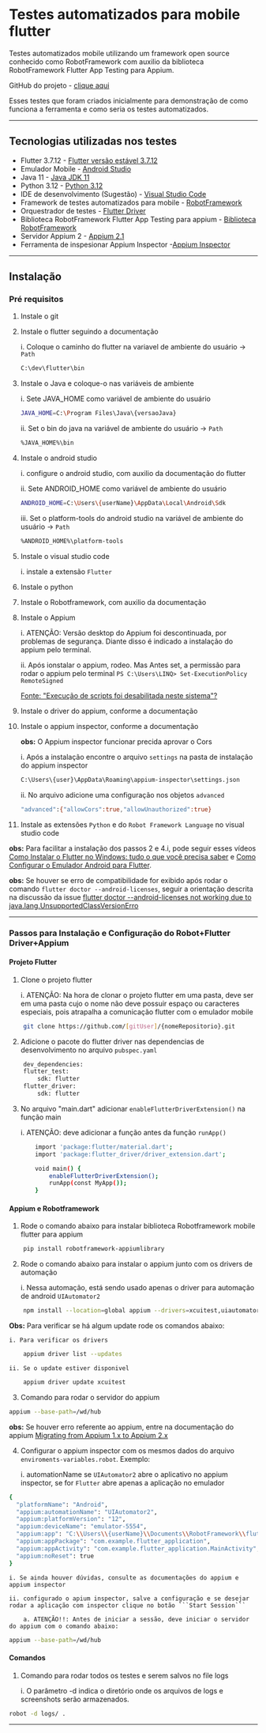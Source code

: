 # Testes automatizados para mobile flutter

Testes automatizados mobile utilizando um framework open source conhecido como RobotFramework com auxilio da biblioteca RobotFramework Flutter App Testing para Appium.

GitHub do projeto - [clique aqui]()

Esses testes que foram criados inicialmente para demonstração de como funciona a ferramenta e como seria os testes automatizados.
____________________________________________
## Tecnologias utilizadas nos testes

- Flutter 3.7.12 - [Flutter versão estável 3.7.12](https://docs.flutter.dev/release/archive)
- Emulador Mobile - [Android Studio](https://acesse.dev/UokJ3)
- Java 11 -  [Java JDK 11](https://www.oracle.com/br/java/technologies/javase/jdk11-archive-downloads.html)
- Python 3.12 - [Python 3.12](https://www.python.org/downloads/)
- IDE de desenvolvimento (Sugestão) - [Visual Studio Code](httpscode.visualstudio.com)
- Framework de testes automatizados para mobile - [RobotFramework](https://robotframework.org/)
- Orquestrador de testes - [Flutter Driver](https://api.flutter.dev/flutter/flutter_driver/flutter_driver-library.html)
- Biblioteca RobotFramework Flutter App Testing para appium - [Biblioteca RobotFramework](https://pypi.org/project/robotframework-appiumflutterlibrary/)
- Servidor Appium 2 - [Appium 2.1](https://appium.io/docs/en/2.1/)
- Ferramenta de inspesionar Appium Inspector -[Appium Inspector](https://github.com/appium/appium-inspector)
____________________________________________
## Instalação

### Pré requisitos

1. Instale o git

2. Instale o flutter seguindo a documentação
   
   i. Coloque o caminho do flutter na variavel de ambiente do usuário -> ```Path```
   ```bash
   C:\dev\flutter\bin
   ```

3. Instale o Java e coloque-o nas variáveis de ambiente
   
   i. Sete JAVA_HOME como variável de ambiente do usuário
   ```bash
   JAVA_HOME=C:\Program Files\Java\{versaoJava}
   ```
   ii. Set o bin do java na variável de ambiente do usuário -> ```Path```
   ```bash
   %JAVA_HOME%\bin
   ```
   
4. Instale o android studio

    i. configure o android studio, com auxilio da documentação do flutter
   
    ii. Sete ANDROID_HOME como variável de ambiente do usuário
    ```bash
    ANDROID_HOME=C:\Users\{userName}\AppData\Local\Android\Sdk
    ```
    iii. Set o platform-tools do android studio na variável de ambiente do usuário -> ```Path```
    ```bash
    %ANDROID_HOME%\platform-tools
    ```

5. Instale o visual studio code

    i. instale a extensão ```Flutter```

6. Instale o python

7. Instale o Robotframework, com auxilio da documentação

8. Instale o Appium

    i. ATENÇÃO: Versão desktop do Appium foi descontinuada, por problemas de segurança. Diante disso é indicado a instalação do appium pelo terminal.
   
    ii. Após ionstalar o appium, rodeo. Mas Antes set, a permissão para rodar o appium pelo terminal
        ```PS C:\Users\LINQ> Set-ExecutionPolicy RemoteSigned ```

   [Fonte: "Execução de scripts foi desabilitada neste sistema"?](https://pt.stackoverflow.com/questions/220078/o-que-significa-o-erro-execu%C3%A7%C3%A3o-de-scripts-foi-desabilitada-neste-sistema)

10. Instale o driver do appium, conforme a documentação

11. Instale o appium inspector, conforme a documentação

    __obs:__ O Appium inspector funcionar precida aprovar o Cors

    i. Após a instalação encontre o arquivo ```settings``` na pasta de instalação do appium inspector 
    ```bash
    C:\Users\{user}\AppData\Roaming\appium-inspector\settings.json
    ```
    ii. No arquivo adicione uma configuração nos objetos ```advanced```
    ```bash
    "advanced":{"allowCors":true,"allowUnauthorized":true}
    ```

11. Instale as extensões ```Python``` e do ```Robot Framework Language``` no visual studio code

__obs:__ Para facilitar a instalação dos passos 2 e 4.i, pode seguir esses vídeos [Como Instalar o Flutter no Windows: tudo o que você precisa saber](https://www.youtube.com/watch?v=dpppZ9ySJSY) e [Como Configurar o Emulador Android para Flutter](https://www.youtube.com/watch?v=gNYNvHUSW1s).

__obs:__ Se houver se erro de compatibilidade for exibido após rodar o comando ```flutter doctor --android-licenses```, seguir a orientação descrita na discussão da issue [flutter doctor --android-licenses not working due to java.lang.UnsupportedClassVersionErro](https://github.com/flutter/flutter/issues/120388)
____________________________________________

### Passos para Instalação e Configuração do Robot+Flutter Driver+Appium

#### Projeto Flutter

1. Clone o projeto flutter

    i. ATENÇÃO: Na hora de clonar o projeto flutter em uma pasta, deve ser em uma pasta cujo o nome não deve possuir espaço ou caracteres especiais, pois atrapalha a comunicação flutter com o emulador mobile
```bash
    git clone https://github.com/[gitUser]/{nomeRepositorio}.git
```
2. Adicione o pacote do flutter driver nas dependencias de desenvolvimento no arquivo ```pubspec.yaml```
```bash
    dev_dependencies:
    flutter_test:
        sdk: flutter
    flutter_driver:
        sdk: flutter
```
3. No arquivo "main.dart" adicionar ```enableFlutterDriverExtension()``` na função main

    i. ATENÇÃO: deve adicionar a função antes da função ```runApp()```

    ```bash
        import 'package:flutter/material.dart';
        import 'package:flutter_driver/driver_extension.dart';

        void main() {
            enableFlutterDriverExtension();
            runApp(const MyApp());
        }
    ```

#### Appium e Robotframework

1. Rode o comando abaixo para instalar biblioteca Robotframework mobile flutter para appium
```bash
    pip install robotframework-appiumlibrary
```
2. Rode o comando abaixo para instalar o appium junto com os drivers de automação

    i. Nessa automação, está sendo usado apenas o driver para automação de android ```UIAutomator2```
```bash
    npm install --location=global appium --drivers=xcuitest,uiautomator2
```

__Obs:__ Para verificar se há algum update rode os comandos abaixo:

    i. Para verificar os drivers
```bash
    appium driver list --updates
```
    ii. Se o update estiver disponivel
```bash
    appium driver update xcuitest
```

3. Comando para rodar o servidor do appium
```bash
appium --base-path=/wd/hub
```
__obs:__ Se houver erro referente ao appium, entre na documentação do appium [Migrating from Appium 1.x to Appium 2.x](https://appium.io/docs/en/2.0/guides/migrating-1-to-2/#image-analysis-features-moved-to-plugin)

4. Configurar o appium inspector com os mesmos dados do arquivo ```enviroments-variables.robot```. Exemplo:

    i. automationName se ```UIAutomator2``` abre o aplicativo no appium inspector, se for ```Flutter``` abre apenas a aplicação no emulador

```bash
{
  "platformName": "Android",
  "appium:automationName": "UIAutomator2",
  "appium:platformVersion": "12",
  "appium:deviceName": "emulator-5554",
  "appium:app": "C:\\Users\\{userName}\\Documents\\RobotFramework\\flutter_application\\build\\app\\outputs\\apk\\debug\\app-debug.apk",
  "appium:appPackage": "com.example.flutter_application",
  "appium:appActivity": "com.example.flutter_application.MainActivity",
  "appium:noReset": true
}
```

    i. Se ainda houver dúvidas, consulte as documentações do appium e appium inspector

    ii. configurado o apium inspector, salve a configuração e se desejar rodar a aplicação com inspector clique no botão ```Start Session```
    
        a. ATENÇÃO!!: Antes de iniciar a sessão, deve iniciar o servidor do appium com o comando abaixo:
```bash
appium --base-path=/wd/hub
```

#### Comandos

1. Comando para rodar todos os testes e serem salvos no file logs

    i. O parâmetro -d indica o diretório onde os arquivos de logs e screenshots serão armazenados.
```bash
robot -d logs/ .
```
____________________________________________